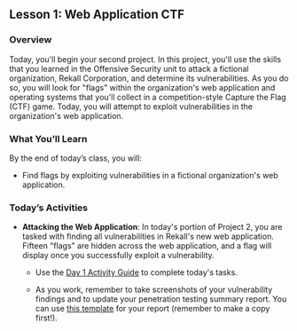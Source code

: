 ## Lesson 1: Web Application CTF 
 
### Overview

Today, you'll begin your second project. In this project, you'll use the skills that you learned in the Offensive Security unit to attack a fictional organization, Rekall Corporation, and determine its vulnerabilities. As you do so, you will look for "flags" within the organization's web application and operating systems that you'll collect in a competition-style Capture the Flag (CTF) game. Today, you will attempt to exploit vulnerabilities in the organization's web application. 
 
### What You’ll Learn
 
By the end of today’s class, you will:
 
* Find flags by exploiting vulnerabilities in a fictional organization's web application.

### Today’s Activities

* **Attacking the Web Application**: In today's portion of Project 2, you are tasked with finding all vulnerabilities in Rekall's new web application. Fifteen "flags" are hidden across the web application, and a flag will display once you successfully exploit a vulnerability. 

    * Use the [Day 1 Activity Guide](https://docs.google.com/document/d/1MBzHudN8MN8Gcjmjk69YnO9A-Zbhu2EjAgTvyQtX8VA/edit?usp=sharing) to complete today's tasks.

    * As you work, remember to take screenshots of your vulnerability findings and to update your penetration testing summary report. You can use [this template](https://docs.google.com/document/d/1Kz1sOwmb82uNXJyZlox9cP7tPvDpNNcvkxREuCFBVLM/edit?usp=sharing) for your report (remember to make a copy first!).
